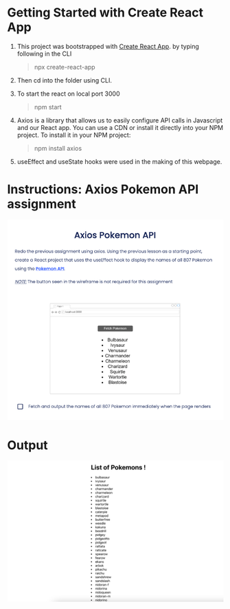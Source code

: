 # Getting Started with Create React App

1. This project was bootstrapped with [Create React App](https://github.com/facebook/create-react-app). by typing following in the CLI

   > npx create-react-app

2. Then cd into the folder using CLI.

3. To start the react on local port 3000

   > npm start

4. Axios is a library that allows us to easily configure API calls in Javascript and our React app. You can use a CDN or install it directly into your NPM project. To install it in your NPM project:

   > npm install axios

5. useEffect and useState hooks were used in the making of this webpage.

# Instructions: Axios Pokemon API assignment

![alt text](https://github.com/akarelia20/React_assignments/blob/main/axios_pokemon_api/instructions.png)

# Output

![alt text](https://github.com/akarelia20/React_assignments/blob/main/axios_pokemon_api/output.png)
